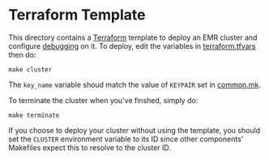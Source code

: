 # Terraform Template

This directory contains a [Terraform](https://terraform.io) template to deploy an EMR cluster
and configure [debugging](https://docs.aws.amazon.com/emr/latest/ManagementGuide/emr-plan-debugging.html)
on it. To deploy, edit the variables in [terraform.tfvars](terraform.tfvars) then do:
```
make cluster
```

The `key_name` variable shoud match the value of `KEYPAIR` set in [common.mk](../common.mk).

To terminate the cluster when you've finshed, simply do:
```
make terminate
```

If you choose to deploy your cluster without using the template, you should set the `CLUSTER`
environment variable to its ID since other components' Makefiles expect this to resolve to
the cluster ID.
